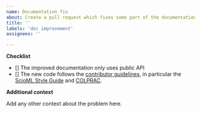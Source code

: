 ```yaml
---
name: Documentation fix
about: Create a pull request which fixes some part of the documentation or improves clarity
title: ''
labels: 'doc improvement'
assignees: ''

---
```


**Checklist**

- [] The improved documentation only uses public API
- [] The new code follows the
  [contributor guidelines](https://github.com/SciML/.github/blob/master/CONTRIBUTING.md), in particular the [ScioML Style Guide](https://github.com/SciML/SciMLStyle) and
  [COLPRAC](https://github.com/SciML/COLPRAC).

**Additional context**

Add any other context about the problem here.
